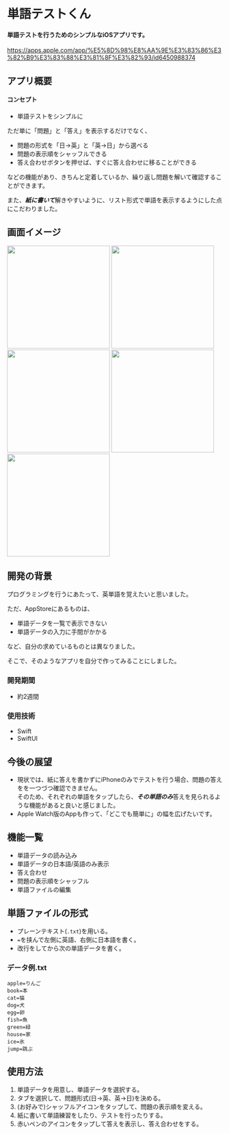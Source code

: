 # 単語テストくん

#### 単語テストを行うためのシンプルなiOSアプリです。
https://apps.apple.com/app/%E5%8D%98%E8%AA%9E%E3%83%86%E3%82%B9%E3%83%88%E3%81%8F%E3%82%93/id6450988374

## アプリ概要
#### コンセプト
- 単語テストをシンプルに

ただ単に「問題」と「答え」を表示するだけでなく、

- 問題の形式を「日→英」と「英→日」から選べる
- 問題の表示順をシャッフルできる
- 答え合わせボタンを押せば、すぐに答え合わせに移ることができる

などの機能があり、きちんと定着しているか、繰り返し問題を解いて確認することができます。

また、***紙に書いて***解きやすいように、リスト形式で単語を表示するようにした点にこだわりました。

## 画面イメージ
<img src="https://github.com/yu3san3/TangoTestKun2/assets/125545184/43fb3a10-d7f8-4ecd-b492-f018617f5179" width="240px">
<img src="https://github.com/yu3san3/TangoTestKun2/assets/125545184/ec64b26b-a5b3-47fa-9447-528b50c199ea" width="240px">
<img src="https://github.com/yu3san3/TangoTestKun2/assets/125545184/3e2bdea0-26ab-4d9a-899e-1d9990564b74" width="240px">
<img src="https://github.com/yu3san3/TangoTestKun2/assets/125545184/c03f4926-1236-4409-80e8-1766f8d22684" width="240px">
<img src="https://github.com/yu3san3/TangoTestKun2/assets/125545184/ea99d39f-4c38-462c-890e-8d7df346ee3f" width="240px">

## 開発の背景
プログラミングを行うにあたって、英単語を覚えたいと思いました。

ただ、AppStoreにあるものは、

- 単語データを一覧で表示できない
- 単語データの入力に手間がかかる

など、自分の求めているものとは異なりました。

そこで、そのようなアプリを自分で作ってみることにしました。

### 開発期間
- 約2週間

### 使用技術

- Swift
- SwiftUI

## 今後の展望
- 現状では、紙に答えを書かずにiPhoneのみでテストを行う場合、問題の答えをを一つづつ確認できません。  
そのため、それぞれの単語をタップしたら、***その単語のみ***答えを見られるような機能があると良いと感じました。
- Apple Watch版のAppも作って、「どこでも簡単に」の幅を広げたいです。

## 機能一覧
- 単語データの読み込み
- 単語データの日本語/英語のみ表示
- 答え合わせ
- 問題の表示順をシャッフル
- 単語ファイルの編集

## 単語ファイルの形式
- プレーンテキスト(`.txt`)を用いる。
- `=`を挟んで左側に英語、右側に日本語を書く。
- 改行をしてから次の単語データを書く。

### データ例.txt

```
apple=りんご
book=本
cat=猫
dog=犬
egg=卵
fish=魚
green=緑
house=家
ice=氷
jump=跳ぶ
```

## 使用方法
1. 単語データを用意し、単語データを選択する。
3. タブを選択して、問題形式(日→英、英→日)を決める。
4. (お好みで)シャッフルアイコンをタップして、問題の表示順を変える。
5. 紙に書いて単語練習をしたり、テストを行ったりする。
6. 赤いペンのアイコンをタップして答えを表示し、答え合わせをする。



